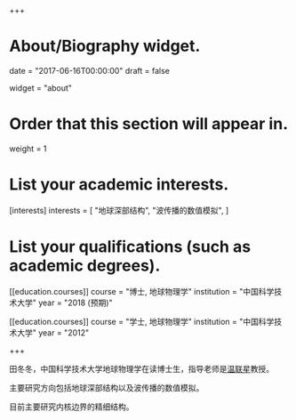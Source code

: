 +++
# About/Biography widget.

date = "2017-06-16T00:00:00"
draft = false

widget = "about"

# Order that this section will appear in.
weight = 1

# List your academic interests.
[interests]
  interests = [
    "地球深部结构",
    "波传播的数值模拟",
  ]

# List your qualifications (such as academic degrees).
[[education.courses]]
  course = "博士, 地球物理学"
  institution = "中国科学技术大学"
  year = "2018 (预期)"

[[education.courses]]
  course = "学士, 地球物理学"
  institution = "中国科学技术大学"
  year = "2012"

+++

田冬冬，中国科学技术大学地球物理学在读博士生，指导老师是[温联星](http://geophysics.geo.sunysb.edu/wen/)教授。

主要研究方向包括地球深部结构以及波传播的数值模拟。

目前主要研究内核边界的精细结构。
